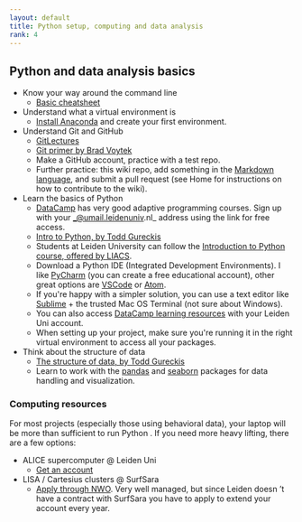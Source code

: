 ```yaml
---
layout: default
title: Python setup, computing and data analysis
rank: 4
---
```


## Python and data analysis basics
* Know your way around the command line
    * [Basic cheatsheet](https://github.com/moriahtaylor1/teaching-materials/blob/main/infographics/GIT%20GUIDE%20Part%201%20-%20INTRO.png)
* Understand what a virtual environment is
  * [Install Anaconda](https://www.anaconda.com/products/individual) and create your first environment.
* Understand Git and GitHub
  * [GitLectures](http://git-lectures.github.io)
  * [Git primer by Brad Voytek](https://voyteklab.com/git/git-primer/)
  * Make a GitHub account, practice with a test repo.
  * Further practice: this wiki repo, add something in the [Markdown language](https://guides.github.com/features/mastering-markdown/), and submit a pull request (see Home for instructions on how to contribute to the wiki).
* Learn the basics of Python
  * [DataCamp](https://www.datacamp.com/groups/shared_links/bdca0f873fb4e2a3d00f489268470b8eef78a1eafcde11c025950376eed73c9c) has very good adaptive programming courses. Sign up with your _@umail.leidenuniv.nl_ address using the link for free access.
  * [Intro to Python, by Todd Gureckis](http://gureckislab.org/courses/fall20/labincp/chapters/03/00-python.html)
  * Students at Leiden University can follow the [Introduction to Python course, offered by LIACS](https://stepik.org/course/73333/promo).
  * Download a Python IDE (Integrated Development Environments). I like [PyCharm](https://www.jetbrains.com/pycharm/) (you can create a free educational account), other great options are [VSCode](https://code.visualstudio.com/) or
   [Atom](https://atom.io/). 
   * If you're happy with a simpler solution, you can use a text editor like [Sublime](https://www.sublimetext.com/) + the trusted Mac OS Terminal (not sure about Windows).
   *  You can also access [DataCamp learning resources](https://www.datacamp.com/groups/shared_links/a6bb93f6866b8ced468d96d1406e020a421592ea) with your Leiden Uni account.
   * When setting up your project, make sure you're running it in the right virtual environment to access all your packages.
* Think about the structure of data
    * [The structure of data, by Todd Gureckis](http://gureckislab.org/courses/spring21/labincp/chapters/05/00-data.html)
    * Learn to work with the [pandas](https://pandas.pydata.org/docs/getting_started/intro_tutorials/index.html) and
     [seaborn](https://seaborn.pydata.org/) packages for data handling and visualization.

### Computing resources
For most projects (especially those using behavioral data), your laptop will be more than sufficient to run Python
. If you need more heavy lifting, there are a few options:
- ALICE supercomputer @ Leiden Uni
  - [Get an account](https://wiki.alice.universiteitleiden.nl/index.php?title=ALICE_User_Documentation_Wiki)
- LISA / Cartesius clusters @ SurfSara
  - [Apply through NWO](https://userinfo.surfsara.nl/systems/lisa/account). Very well managed, but since Leiden doesn
  ’t have a contract with SurfSara you have to apply to extend your account every year.
